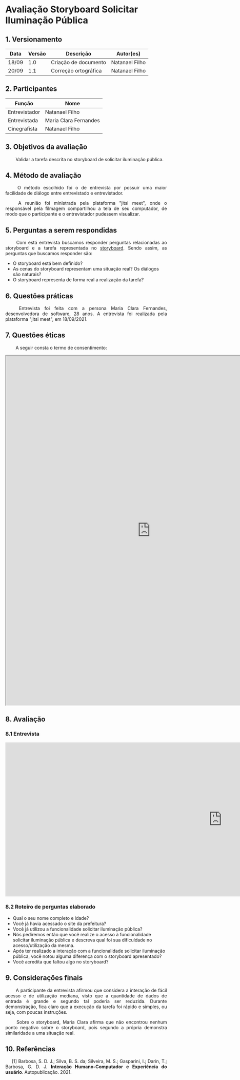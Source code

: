 # Avaliação Storyboard Solicitar Iluminação Pública

## 1. Versionamento
|Data|Versão|Descrição|Autor(es)
|--|--|--|--|
|18/09|1.0|Criação de documento|Natanael Filho| 
|20/09|1.1|Correção ortográfica|Natanael Filho|

## 2. Participantes

|Função|Nome|
|--|--|
|Entrevistador|Natanael Filho|
|Entrevistada|Maria Clara Fernandes|
|Cinegrafista|Natanael Filho|

## 3. Objetivos da avaliação

<p align = "justify">  &emsp;&emsp; Validar a tarefa descrita no storyboard de solicitar iluminação pública.</p>

## 4. Método de avaliação 

<p align = "justify">  &emsp;&emsp; O método escolhido foi o de entrevista por possuir uma maior facilidade de diálogo entre entrevistado e entrevistador.</p>

<p align = "justify">  &emsp;&emsp; A reunião foi ministrada pela plataforma "jitsi meet", onde o responsável pela filmagem compartilhou a tela de seu computador, de modo que o participante e o entrevistador pudessem visualizar.</p>

## 5. Perguntas a serem respondidas

<p align = "justify">  &emsp;&emsp; Com está entrevista buscamos responder perguntas relacionadas ao storyboard e a tarefa representada no <a href="../../storyboards">storyboard</a>. Sendo assim, as perguntas que buscamos responder são:</p>

- O storyboard está bem definido?
- As cenas do storyboard representam uma situação real? Os diálogos são naturais?
- O storyboard representa de forma real a realização da tarefa?

## 6. Questões práticas
<p align = "justify">  &emsp;&emsp; Entrevista foi feita com a persona Maria Clara Fernandes, desenvolvedora de software, 28 anos. A entrevista foi realizada pela plataforma "jitsi meet", em 18/09/2021.</p>

## 7. Questões éticas
<p align = "justify">  &emsp;&emsp; A seguir consta o termo de consentimento: </p>

<iframe width=900 height=1090 src="https://docs.google.com/document/d/e/2PACX-1vTSIZj8nqCPszx8uCQDf-lLUs-0N4OkujT2QMwv7w2bTF1BzAWnNl9BfyzXUMt2uCABUQIoXRh6pP4v/pub?embedded=true"></iframe>

## 8. Avaliação

### 8.1 Entrevista

<iframe width="1350" height="480" src="https://www.youtube.com/embed/8pNftzHPQ7k" title="YouTube video player" frameborder="0" allow="accelerometer; autoplay; clipboard-write; encrypted-media; gyroscope; picture-in-picture" allowfullscreen></iframe>

### 8.2 Roteiro de perguntas elaborado

- Qual o seu nome completo e idade?
- Você já havia acessado o site da prefeitura?
- Você já utilizou a funcionalidade solicitar iluminação pública?
- Nós pediremos então que você realize o acesso à funcionalidade solicitar iluminação pública e descreva qual foi sua dificuldade no acesso/utilização da mesma.
- Após ter realizado a interação com a funcionalidade solicitar iluminação pública, você notou alguma diferença com o storyboard apresentado?
- Você acredita que faltou algo no storyboard?

## 9. Considerações finais

<p align = "justify">  &emsp;&emsp; A participante da entrevista afirmou que considera a interação de fácil acesso e de utilização mediana, visto que a quantidade de dados de entrada é grande e segundo tal poderia ser reduzida. Durante demonstração, fica claro que a execução da tarefa foi rápido e simples, ou seja, com poucas instruções.</p>

<p align = "justify">  &emsp;&emsp; Sobre o storyboard, Maria Clara afirma que não encontrou nenhum ponto negativo sobre o storyboard, pois segundo a própria demonstra similaridade a uma situação real.</p>

## 10. Referências

<p style="text-align: justify; text-indent: 20px">[1] Barbosa, S. D. J.; Silva, B. S. da; Silveira, M. S.; Gasparini, I.; Darin, T.; Barbosa, G. D. J. <b>Interação Humano-Computador e Experiência do usuário</b>. Autopublicação. 2021.</p>
